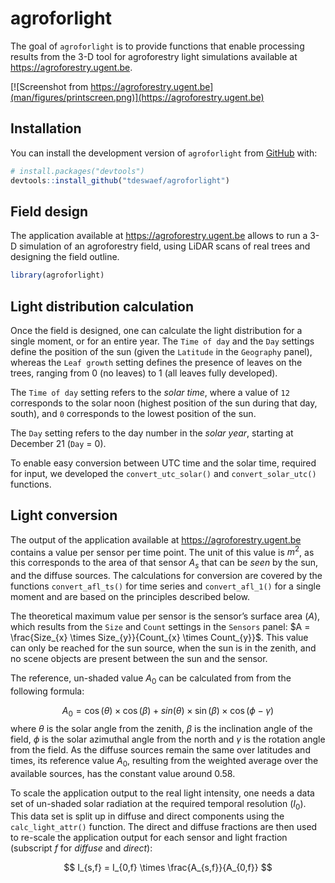 
<!-- README.md is generated from README.Rmd. Please edit that file -->

# agroforlight

<!-- badges: start -->
<!-- badges: end -->

The goal of `agroforlight` is to provide functions that enable
processing results from the 3-D tool for agroforestry light simulations
available at <https://agroforestry.ugent.be>.

[![Screenshot from
https://agroforestry.ugent.be](man/figures/printscreen.png)](https://agroforestry.ugent.be)

## Installation

You can install the development version of `agroforlight` from
[GitHub](https://github.com/) with:

``` r
# install.packages("devtools")
devtools::install_github("tdeswaef/agroforlight")
```

## Field design

The application available at <https://agroforestry.ugent.be> allows to
run a 3-D simulation of an agroforestry field, using LiDAR scans of real
trees and designing the field outline.

``` r
library(agroforlight)
```

## Light distribution calculation

Once the field is designed, one can calculate the light distribution for
a single moment, or for an entire year. The `Time of day` and the `Day`
settings define the position of the sun (given the `Latitude` in the
`Geography` panel), whereas the `Leaf growth` setting defines the
presence of leaves on the trees, ranging from 0 (no leaves) to 1 (all
leaves fully developed).

The `Time of day` setting refers to the *solar time*, where a value of
`12` corresponds to the solar noon (highest position of the sun during
that day, south), and `0` corresponds to the lowest position of the sun.

The `Day` setting refers to the day number in the *solar year*, starting
at December 21 (`Day` = 0).

To enable easy conversion between UTC time and the solar time, required
for input, we developed the `convert_utc_solar()` and
`convert_solar_utc()` functions.

## Light conversion

The output of the application available at
<https://agroforestry.ugent.be> contains a value per sensor per time
point. The unit of this value is $m^2$, as this corresponds to the area
of that sensor $A_{s}$ that can be *seen* by the sun, and the diffuse
sources. The calculations for conversion are covered by the functions
`convert_afl_ts()` for time series and `convert_afl_1()` for a single
moment and are based on the principles described below.

The theoretical maximum value per sensor is the sensor’s surface area
($A$), which results from the `Size` and `Count` settings in the
`Sensors` panel:
$A = \frac{Size_{x} \times Size_{y}}{Count_{x} \times Count_{y}}$. This
value can only be reached for the sun source, when the sun is in the
zenith, and no scene objects are present between the sun and the sensor.

The reference, un-shaded value $A_{0}$ can be calculated from from the
following formula:

$$ A_{0} = \cos(\theta)\times\cos(\beta) + sin(\theta) \times \sin(\beta) \times \cos(\phi - \gamma) $$
where $\theta$ is the solar angle from the zenith, $\beta$ is the
inclination angle of the field, $\phi$ is the solar azimuthal angle from
the north and $\gamma$ is the rotation angle from the field. As the
diffuse sources remain the same over latitudes and times, its reference
value $A_{0}$, resulting from the weighted average over the available
sources, has the constant value around 0.58.

To scale the application output to the real light intensity, one needs a
data set of un-shaded solar radiation at the required temporal
resolution ($I_{0}$). This data set is split up in diffuse and direct
components using the `calc_light_attr()` function. The direct and
diffuse fractions are then used to re-scale the application output for
each sensor and light fraction (subscript $f$ for *diffuse* and
*direct*):

$$ I_{s,f} = I_{0,f} \times \frac{A_{s,f}}{A_{0,f}} $$
